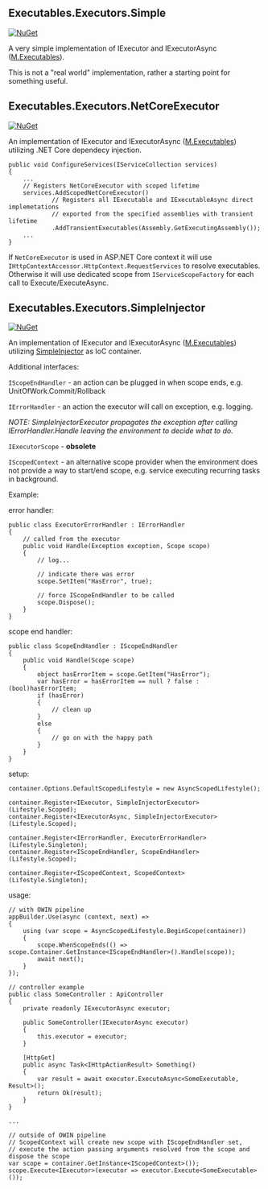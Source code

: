 ## Executables.Executors.Simple  

[![NuGet](https://img.shields.io/nuget/v/M.Executables.Executors.Simple.svg)](https://www.nuget.org/packages/M.Executables.Executors.Simple)

A very simple implementation of IExecutor and IExecutorAsync ([M.Executables](https://github.com/petar-m/executables)).  
  
This is not a "real world" implementation, rather a starting point for something useful.  



## Executables.Executors.NetCoreExecutor  
  
[![NuGet](https://img.shields.io/nuget/v/M.Executables.Executors.NetCore.svg)](https://www.nuget.org/packages/M.Executables.Executors.NetCore)

An implementation of IExecutor and IExecutorAsync ([M.Executables](https://github.com/petar-m/executables))  utilizing .NET Core dependecy injection.  

    public void ConfigureServices(IServiceCollection services)
    {
        ...
        // Registers NetCoreExecutor with scoped lifetime
        services.AddScopedNetCoreExecutor()
                // Registers all IExecutable and IExecutableAsync direct implemetations 
				// exported from the specified assemblies with transient lifetime
                .AddTransientExecutables(Assembly.GetExecutingAssembly());
        ...
    }
  
If `NetCoreExecutor` is used in ASP.NET Core context it will use `IHttpContextAccessor.HttpContext.RequestServices` to resolve executables.  
Otherwise it will use dedicated scope from `IServiceScopeFactory` for each call to Execute/ExecuteAsync.  



## Executables.Executors.SimpleInjector  
  
[![NuGet](https://img.shields.io/nuget/v/M.Executables.Executors.SimpleInjector.svg)](https://www.nuget.org/packages/M.Executables.Executors.SimpleInjector)

An implementation of IExecutor and IExecutorAsync ([M.Executables](https://github.com/petar-m/executables)) utilizing [SimpleInjector](https://simpleinjector.org) as IoC container.  
  
Additional interfaces:  

`IScopeEndHandler` - an action can be plugged in when scope ends, e.g. UnitOfWork.Commit/Rollback  
  
`IErrorHandler` - an action the executor will call on exception, e.g. logging.  
  
*NOTE: SimpleInjectorExecutor propagates the exception after calling IErrorHandler.Handle leaving the environment to decide what to do.*
  
`IExecutorScope` - **obsolete** 

`IScopedContext` - an alternative scope provider when the environment does not provide a way to start/end scope, e.g. service executing recurring tasks in background.  

Example:  

error handler:

    public class ExecutorErrorHandler : IErrorHandler
    {
        // called from the executor
        public void Handle(Exception exception, Scope scope)
        {
            // log...

            // indicate there was error
            scope.SetItem("HasError", true);

            // force IScopeEndHandler to be called
            scope.Dispose();
        }
    }  
  
scope end handler:   

    public class ScopeEndHandler : IScopeEndHandler
    {
        public void Handle(Scope scope)
        {
            object hasErrorItem = scope.GetItem("HasError");
            var hasError = hasErrorItem == null ? false : (bool)hasErrorItem;
            if (hasError)
            {
                // clean up
            }
            else
            {
                // go on with the happy path
            }
        }
    }  

setup:  

	container.Options.DefaultScopedLifestyle = new AsyncScopedLifestyle();
    
    container.Register<IExecutor, SimpleInjectorExecutor>(Lifestyle.Scoped);
    container.Register<IExecutorAsync, SimpleInjectorExecutor>(Lifestyle.Scoped);	
	
	container.Register<IErrorHandler, ExecutorErrorHandler>(Lifestyle.Singleton);
	container.Register<IScopeEndHandler, ScopeEndHandler>(Lifestyle.Scoped);
  
	container.Register<IScopedContext, ScopedContext>(Lifestyle.Singleton);  

usage:

	// with OWIN pipeline
    appBuilder.Use(async (context, next) =>
    {
        using (var scope = AsyncScopedLifestyle.BeginScope(container))
        {
            scope.WhenScopeEnds(() => scope.Container.GetInstance<IScopeEndHandler>().Handle(scope));
            await next();
        }
    });
	
	// controller example	
	public class SomeController : ApiController
    {
        private readonly IExecutorAsync executor;

        public SomeController(IExecutorAsync executor)
        {
            this.executor = executor;
        }

        [HttpGet]
        public async Task<IHttpActionResult> Something()
        {
            var result = await executor.ExecuteAsync<SomeExecutable, Result>();
            return Ok(result);
        }
    }
	
	...

	// outside of OWIN pipeline
	// ScopedContext will create new scope with IScopeEndHandler set, 
	// execute the action passing arguments resolved from the scope and dispose the scope
    var scope = container.GetInstance<IScopedContext>());
	scope.Execute<IExecutor>(executor => executor.Execute<SomeExecutable>());
	
      


 

 
  